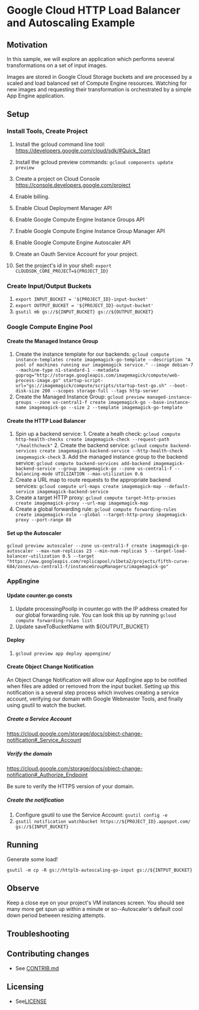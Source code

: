 # Google Cloud HTTP Load Balancer and Autoscaling Example

## Motivation

In this sample, we will explore an application which performs several transformations on a set of input images.

Images are stored in Google Cloud Storage buckets and are processed by a scaled and load balanced set of Compute Engine resources. Watching for new images and requesting their transformation is orchestrated by a simple App Engine application.

## Setup

### Install Tools, Create Project

  1. Install the gcloud command line tool: https://developers.google.com/cloud/sdk/#Quick_Start
  2. Install the gcloud preview commands: `gcloud components update preview`

  3. Create a project on Cloud Console https://console.developers.google.com/project
  4. Enable billing.
  5. Enable Cloud Deployment Manager API
  6. Enable Google Compute Engine Instance Groups API
  7. Enable Google Compute Engine Instance Group Manager API
  8. Enable Google Compute Engine Autoscaler API
  9. Create an Oauth Service Account for your project.

  10. Set the project's id in your shell: `export CLOUDSDK_CORE_PROJECT=${PROJECT_ID}`

### Create Input/Output Buckets
  1. `export INPUT_BUCKET = '${PROJECT_ID}-input-bucket'`
  2. `export OUTPUT_BUCKET = '${PROJECT_ID}-output-bucket'`
  1. `gsutil mb gs://${INPUT_BUCKET} gs://${OUTPUT_BUCKET}`

### Google Compute Engine Pool

#### Create the Managed Instance Group
  1. Create the instance template for our backends: `gcloud compute instance-templates create imagemagick-go-template --description "A pool of machines running our imagemagick service." --image debian-7 --machine-type n1-standard-1 --metadata goprog="http://storage.googleapis.com/imagemagick/compute/web-process-image.go" startup-script-url="gs://imagemagick/compute/scripts/startup-test-go.sh" --boot-disk-size 200 --scopes storage-full --tags http-server`
  2.  Create the Managed Instance Group: `gcloud preview managed-instance-groups --zone us-central1-f create imagemagick-go --base-instance-name imagemagick-go --size 2 --template imagemagick-go-template`

#### Create the HTTP Load Balancer
  1. Spin up a backend service:
    1. Create a healh check: `gcloud compute http-health-checks create imagemagick-check --request-path "/healthcheck"`
    2. Create the backend service: `gcloud compute backend-services create imagemagick-backend-service --http-health-check imagemagick-check`
    3. Add the managed instance group to the backend service: `gcloud compute backend-services add-backend imagemagick-backend-service --group imagemagick-go --zone us-central1-f --balancing-mode UTILIZATION --max-utilization 0.6`
  2. Create a URL map to route requests to the appropriate backend services: `gcloud compute url-maps create imagemagick-map --default-service imagemagick-backend-service`
  3. Create a target HTTP proxy: `gcloud compute target-http-proxies create imagemagick-proxy --url-map imagemagick-map`
  4. Create a global forwarding rule: `gcloud compute forwarding-rules create imagemagick-rule --global --target-http-proxy imagemagick-proxy --port-range 80`

#### Set up the Autoscaler

`gcloud preview autoscaler --zone us-central1-f create imagemagick-go-autoscaler --max-num-replicas 23 --min-num-replicas 5 --target-load-balancer-utilization 0.5 --target "https://www.googleapis.com/replicapool/v1beta2/projects/fifth-curve-684/zones/us-central1-f/instanceGroupManagers/imagemagick-go"`

### AppEngine
#### Update counter.go consts
  1. Update processingPoolIp in counter.go with the IP address created for our global forwarding rule. You can look this up by running `gcloud compute forwarding-rules list`
  2. Update saveToBucketName with ${OUTPUT_BUCKET}
#### Deploy
  1. `gcloud preview app deploy appengine/`
#### Create Object Change Notification

An Object Change Notification will allow our AppEngine app to be notified when files are added or removed from the input bucket. Setting up this notification is a several step process which involves creating a service account, verifying our domain with Google Webmaster Tools, and finally using gsutil to watch the bucket.

##### Create a Service Account

https://cloud.google.com/storage/docs/object-change-notification#_Service_Account

##### Verify the domain

https://cloud.google.com/storage/docs/object-change-notification#_Authorize_Endpoint

Be sure to verify the HTTPS version of your domain.

##### Create the notification

  1. Configure gsutil to use the Service Account: `gsutil config -e`
  2. `gsutil notification watchbucket https://${PROJECT_ID}.appspot.com/ gs://${INPUT_BUCKET}`

## Running

Generate some load!

`gsutil -m cp -R gs://httplb-autoscaling-go-input gs://${INTPUT_BUCKET}`

## Observe

Keep a close eye on your project's VM instances screen. You should see many more get spun up within a minute or so--Autoscaler's default cool down period between resizing attempts.


## Troubleshooting


## Contributing changes

* See [CONTRIB.md](CONTRIB.md)


## Licensing

* See[LICENSE](LICENSE)
